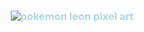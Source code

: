 <h3 align="center" style="color: #add8e6; line-height: 1.2;">
 
 
<p align="center">
  <img src="https://i.postimg.cc/Kz6jDZLx/tumblr-863f776851d8d2057b5b01a16102e5eb-4426250f-1280.jpg"400" alt="pokemon leon pixel art" />
</p>

<div align="center" style="color: #add8e6; font-size: 1rem; line-height: 1.2;">
  
  <div align="center" style="color: #add8e6; font-size: 1rem; line-height: 1.2;">
  <!-- First Paragraph -->
  <p>
    
  </p>
  



